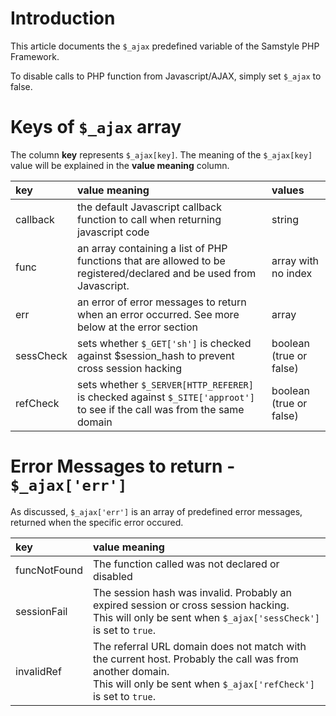 # Introduction #

This article documents the `$_ajax` predefined variable of the Samstyle PHP Framework.

To disable calls to PHP function from Javascript/AJAX, simply set `$_ajax` to false.

# Keys of `$_ajax` array #
The column **key** represents `$_ajax[key]`. The meaning of the `$_ajax[key]` value will be explained in the **value meaning** column.

| **key** | **value meaning** | **values** |
|:--------|:------------------|:-----------|
| callback | the default Javascript callback function to call when returning javascript code | string     |
| func    | an array containing a list of PHP functions that are allowed to be registered/declared and be used from Javascript. | array with no index |
| err     | an error of error messages to return when an error occurred. See more below at the error section | array      |
| sessCheck | sets whether `$_GET['sh']` is checked against $session\_hash to prevent cross session hacking | boolean (true or false) |
| refCheck | sets whether `$_SERVER[HTTP_REFERER]` is checked against `$_SITE['approot']` to see if the call was from the same domain | boolean (true or false) |

# Error Messages to return - `$_ajax['err']` #

As discussed, `$_ajax['err']` is an array of predefined error messages, returned when the specific error occured.

| **key** | **value meaning** |
|:--------|:------------------|
| funcNotFound | The function called was not declared or disabled |
| sessionFail | The session hash was invalid. Probably an expired session or cross session hacking.<br />This will only be sent when `$_ajax['sessCheck']` is set to `true`. |
| invalidRef | The referral URL domain does not match with the current host. Probably the call was from another domain.<br />This will only be sent when `$_ajax['refCheck']` is set to `true`. |